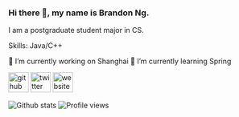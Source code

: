 ### Hi there 👋, my name is Brandon Ng.
I am a postgraduate student major in CS.

Skills: Java/C++

🔭 I’m currently working on Shanghai 🌱 I’m currently learning Spring 

[<img src='https://cdn.jsdelivr.net/npm/simple-icons@3.0.1/icons/github.svg' alt='github' height='40'>](https://github.com/brandon0824)  [<img src='https://cdn.jsdelivr.net/npm/simple-icons@3.0.1/icons/twitter.svg' alt='twitter' height='40'>](https://twitter.com/dreamwinner24)  [<img src='https://cdn.jsdelivr.net/npm/simple-icons@3.0.1/icons/icloud.svg' alt='website' height='40'>](https://brandonng.tech)  

![Github stats](https://github-readme-stats.vercel.app/api?username=brandon0824&show_icons=true)
![Profile views](https://gpvc.arturio.dev/brandon0824)  
